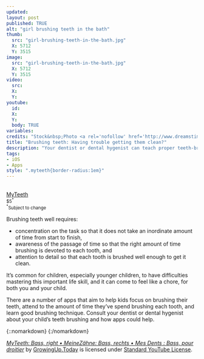 ```yaml
---
updated:
layout: post
published: TRUE
alt: "girl brushing teeth in the bath"
thumb:
  src: "girl-brushing-teeth-in-the-bath.jpg"
  X: 5712
  Y: 3515
image:
  src: "girl-brushing-teeth-in-the-bath.jpg"
  X: 5712
  Y: 3515
video:
  src: 
  X: 
  Y: 
youtube:
  id:
  X:
  Y:
  body: TRUE
variables:
credits: "Stock&nbsp;Photo <a rel='nofollow' href='http://www.dreamstime.com/royalty-free-stock-photos-little-girl-brushing-teeth-bath-image38469828'>&copy;</a>&nbsp;Tan4ikk"
title: "Brushing teeth: Having trouble getting them clean?"
description: "Your dentist or dental hygenist can teach proper teeth-brushing, and advise you about apps for helping your child make a healthy habit of brushing their teeth."
tags:
- iOS
- Apps
style: ".myteeth{border-radius:1em}"
---
```

<aside class="float right side center">
	<div><a rel="nofollow" href="http://thekeptpromise.com/MyTeeth/"><amp-img class="myteeth" width="100" height="100" src="{{site.cache}}/x/myteeth.jpg"></amp-img><br>MyTeeth</a><br><small>$5<sup>*</sup></small></div>
	<div><small><sup>*</sup>Subject to change</small></div>
</aside>

Brushing teeth well requires:
- concentration on the task so that it does not take an inordinate amount of time from start to finish,
- awareness of the passage of time so that the right amount of time brushing is devoted to each tooth, and
- attention to detail so that each tooth is brushed well enough to get it clean.

It’s common for children, especially younger children, to have difficulties mastering this important life skill, and it can come to feel like a chore, for both you and your child.

There are a number of apps that aim to help kids focus on brushing their teeth, attend to the amount of time they’ve spend brushing each tooth, and learn good brushing technique. Consult your dentist or dental hygenist about your child’s teeth brushing and how apps could help. 

{::nomarkdown}
<amp-youtube data-videoid='a4oWI7XLZOU' layout='responsive' width='16' height='9' data-param-rel=0 data-param-showinfo=0 data-param-iv_load_policy=3 data-param-modestbranding=1 data-param-disablekb=1 data-param-start=11></amp-youtube>
{:/nomarkdown}

<div class="credits"><a rel='nofollow' href='https://youtu.be/a4oWI7XLZOU' target='_blank'><em>MyTeeth: Bass, right • MeineZähne: Bass, rechts • Mes Dents : Bass, pour droitier</em></a> by <a rel='nofollow' href='https://www.youtube.com/channel/UCiLLIar6NuTg3jlD7tcAxrQ' target='_blank'>GrowingUp.Today</a> is licensed under <a rel='nofollow' href='https://www.youtube.com/static?template=terms' target='_blank'>Standard YouTube License</a>.</div>